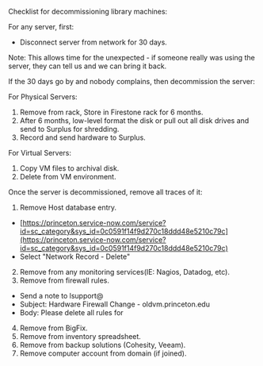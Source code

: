 Checklist for decommissioning library machines:

For any server, first:

* Disconnect server from network for 30 days.

Note: This allows time for the unexpected - if someone really was using the server, they can tell us and we can bring it back.

If the 30 days go by and nobody complains, then decommission the server:

For Physical Servers:
1. Remove from rack, Store in Firestone rack for 6 months.
2. After 6 months, low-level format the disk or pull out all disk drives and send to Surplus for shredding.
3. Record and send hardware to Surplus.

For Virtual Servers:
1. Copy VM files to archival disk.
2. Delete from VM environment.

Once the server is decommissioned, remove all traces of it:
1. Remove Host database entry.
  * [https://princeton.service-now.com/service?id=sc_category&sys_id=0c0591f14f9d270c18ddd48e5210c79c](https://princeton.service-now.com/service?id=sc_category&sys_id=0c0591f14f9d270c18ddd48e5210c79c)
  * Select "Network Record - Delete"
2. Remove from any monitoring services(IE: Nagios, Datadog, etc).
3. Remove from firewall rules.
  * Send a note to lsupport@ 
  * Subject: Hardware Firewall Change - oldvm.princeton.edu
  * Body: Please delete all rules for
4. Remove from BigFix.
5. Remove from inventory spreadsheet.
6. Remove from backup solutions (Cohesity, Veeam).
7. Remove computer account from domain (if joined).
